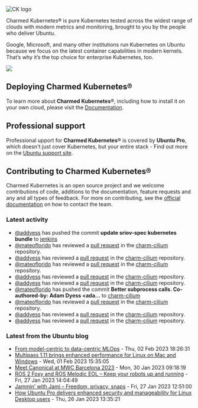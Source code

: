 ![CK logo](https://assets.ubuntu.com/v1/451d4cf4-Charmed+Kubernetes_RGB_onWhite_2022.svg)

Charmed Kubernetes® is pure Kubernetes tested across the widest range of clouds with modern metrics and monitoring, brought to you by the people who deliver Ubuntu.

Google, Microsoft, and many other institutions run Kubernetes on Ubuntu because we focus on the latest container capabilities in modern kernels. That’s why it’s the top choice for enterprise Kubernetes, too.

![](https://assets.ubuntu.com/v1/843c77b6-juju-at-a-glace.svg)

## Deploying Charmed Kubernetes®

To learn more about **Charmed Kubernetes**®, including how to install it on your own cloud, please visit the [Documentation][docs].

## Professional support

Professional upport for **Charmed Kubernetes**® is covered by **Ubuntu Pro**, which doesn't just cover Kubernetes, but your entire stack - Find out more on the [Ubuntu support site](https://ubuntu.com/support).

## Contributing to Charmed Kubernetes®

Charmed Kubernetes is an open source project and we welcome contributions of code, additions to the documentation, feature requests and any and all types of feedback. For more on contributing, see the [official documentation][get-in-touch] on how to contact the team.

<!-- LINKS -->
[docs]: https://ubuntu.com/kubernetes/docs
[get-in-touch]: https://ubuntu.com/kubernetes/docs/get-in-touch

### Latest activity

<!-- activity starts -->
 - [@addyess](https://github.com/addyess) has pushed the commit **update sriov-spec kubernetes bundle** to [jenkins](https://github.com/charmed-kubernetes/jenkins)
 - [@mateoflorido](https://github.com/mateoflorido) has reviewed a [pull request](https://github.com/charmed-kubernetes/charm-cilium/pull/3) in the [charm-cilium](https://github.com/charmed-kubernetes/charm-cilium) repository.
 - [@addyess](https://github.com/addyess) has reviewed a [pull request](https://github.com/charmed-kubernetes/charm-cilium/pull/3) in the [charm-cilium](https://github.com/charmed-kubernetes/charm-cilium) repository.
 - [@mateoflorido](https://github.com/mateoflorido) has reviewed a [pull request](https://github.com/charmed-kubernetes/charm-cilium/pull/3) in the [charm-cilium](https://github.com/charmed-kubernetes/charm-cilium) repository.
 - [@addyess](https://github.com/addyess) has reviewed a [pull request](https://github.com/charmed-kubernetes/charm-cilium/pull/3) in the [charm-cilium](https://github.com/charmed-kubernetes/charm-cilium) repository.
 - [@addyess](https://github.com/addyess) has reviewed a [pull request](https://github.com/charmed-kubernetes/charm-cilium/pull/3) in the [charm-cilium](https://github.com/charmed-kubernetes/charm-cilium) repository.
 - [@mateoflorido](https://github.com/mateoflorido) has pushed the commit **Better subprocess calls.  Co-authored-by: Adam Dyess <ada...** to [charm-cilium](https://github.com/charmed-kubernetes/charm-cilium)
 - [@mateoflorido](https://github.com/mateoflorido) has reviewed a [pull request](https://github.com/charmed-kubernetes/charm-cilium/pull/3) in the [charm-cilium](https://github.com/charmed-kubernetes/charm-cilium) repository.
 - [@addyess](https://github.com/addyess) has reviewed a [pull request](https://github.com/charmed-kubernetes/charm-cilium/pull/3) in the [charm-cilium](https://github.com/charmed-kubernetes/charm-cilium) repository.
 - [@addyess](https://github.com/addyess) has reviewed a [pull request](https://github.com/charmed-kubernetes/charm-cilium/pull/3) in the [charm-cilium](https://github.com/charmed-kubernetes/charm-cilium) repository.
<!-- activity ends -->

<!-- roadmap starts -->

<!-- roadmap ends -->

### Latest from the Ubuntu blog

<!-- blog starts -->
* [From model-centric to data-centric MLOps](https://ubuntu.com//blog/data-centric-mlops) - Thu, 02 Feb 2023 18:26:31 
* [Multipass 1.11 brings enhanced performance for Linux on Mac and Windows](https://ubuntu.com//blog/multipass-1-11-brings-enhanced-performance-for-ubuntu-on-mac-and-windows) - Wed, 01 Feb 2023 15:35:05 
* [Meet Canonical at MWC Barcelona 2023](https://ubuntu.com//blog/canonical-at-mwc) - Mon, 30 Jan 2023 09:18:19 
* [ROS 2 Foxy and ROS Melodic EOL &#8211; Keep your robots up and running](https://ubuntu.com//blog/ros-foxy-ros-melodic-eol) - Fri, 27 Jan 2023 14:04:49 
* [Jammin&#8217; with Jami &#8211; Freedom, privacy, snaps](https://ubuntu.com//blog/jammin-with-jami-freedom-privacy-snaps) - Fri, 27 Jan 2023 12:51:00 
* [How Ubuntu Pro delivers enhanced security and manageability for Linux Desktop users](https://ubuntu.com//blog/ubuntu-pro-enhanced-security-and-manageability-for-linux-desktop) - Thu, 26 Jan 2023 13:35:21 
<!-- blog ends -->
